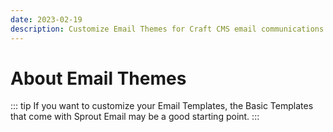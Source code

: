 ```yaml
---
date: 2023-02-19
description: Customize Email Themes for Craft CMS email communications.
---
```


# About Email Themes

::: tip
If you want to customize your Email Templates, the Basic Templates that come with Sprout Email may be a good starting point.
:::

